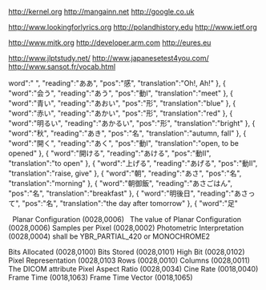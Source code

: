http://kernel.org http://mangainn.net http://google.co.uk

http://www.lookingforlyrics.org http://polandhistory.edu http://www.ietf.org

http://www.mitk.org http://developer.arm.com http://eures.eu 

http://www.jlptstudy.net/ http://www.japanesetest4you.com/ http://www.sansot.fr/vocab.html


word":" ",
                "reading":"ああ",
                "pos":"感",
                "translation":"Oh!, Ah!"
              },
              {
                "word":"会う",
                "reading":"あう",
                "pos":"動I",
                "translation":"meet"
              },
              {
                "word":"青い",
                "reading":"あおい",
                "pos":"形",
                "translation":"blue"
              },
              {
                "word":"赤い",
                "reading":"あかい",
                "pos":"形",
                "translation":"red"
              },
              {
                "word":"明るい",
                "reading":"あかるい",
                "pos":"形",
                "translation":"bright"
              },
              {
                "word":"秋",
                "reading":"あき",
                "pos":"名",
                "translation":"autumn, fall"
              },
              {
                "word":"開く",
                "reading":"あく",
                "pos":"動I",
                "translation":"open, to be opened"
              },
              {
                "word":"開ける",
                "reading":"あける",
                "pos":"動II",
                "translation":"to open"
              },
              {
                "word":"上げる",
                "reading":"あげる",
                "pos":"動II",
                "translation":"raise, give"
              },
              {
                "word":"朝",
                "reading":"あさ",
                "pos":"名",
                "translation":"morning"
              },
              {
                "word":"朝御飯",
                "reading":"あさごはん",
                "pos":"名",
                "translation":"breakfast"
              },
              {
                "word":"明後日",
                "reading":"あさって",
                "pos":"名",
                "translation":"the day after tomorrow"
              },
              {
                "word":"足"

 
Planar Configuration (0028,0006) 
 
The value of Planar Configuration (0028,0006) 
Samples per Pixel (0028,0002) 
Photometric Interpretation (0028,0004) shall be YBR_PARTIAL_420 or MONOCHROME2

Bits Allocated (0028,0100)
Bits Stored (0028,0101) 
High Bit (0028,0102)
Pixel Representation (0028,0103
Rows (0028,0010)
Columns (0028,0011) 
The DICOM attribute Pixel Aspect Ratio (0028,0034) 
Cine Rate (0018,0040) 
Frame Time (0018,1063)
Frame Time Vector (0018,1065)

